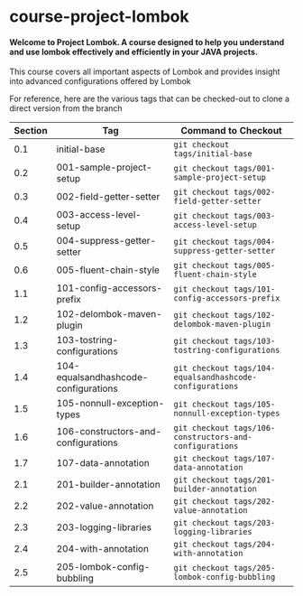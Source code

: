 # course-project-lombok

#### Welcome to Project Lombok. A course designed to help you understand and use lombok effectively and efficiently in your JAVA projects.

This course covers all important aspects of Lombok and provides insight into advanced configurations offered by Lombok

For reference, here are the various tags that can be checked-out to clone a direct version from the branch

| Section | Tag                                  | Command to Checkout                                      |
|---------|--------------------------------------|----------------------------------------------------------|
| 0.1     | initial-base                         | `git checkout tags/initial-base`                         |
| 0.2     | 001-sample-project-setup             | `git checkout tags/001-sample-project-setup`             |
| 0.3     | 002-field-getter-setter              | `git checkout tags/002-field-getter-setter`              |
| 0.4     | 003-access-level-setup               | `git checkout tags/003-access-level-setup`               |
| 0.5     | 004-suppress-getter-setter           | `git checkout tags/004-suppress-getter-setter`           |
| 0.6     | 005-fluent-chain-style               | `git checkout tags/005-fluent-chain-style`               |
| 1.1     | 101-config-accessors-prefix          | `git checkout tags/101-config-accessors-prefix`          |
| 1.2     | 102-delombok-maven-plugin            | `git checkout tags/102-delombok-maven-plugin`            |
| 1.3     | 103-tostring-configurations          | `git checkout tags/103-tostring-configurations`          |
| 1.4     | 104-equalsandhashcode-configurations | `git checkout tags/104-equalsandhashcode-configurations` |
| 1.5     | 105-nonnull-exception-types          | `git checkout tags/105-nonnull-exception-types`          |
| 1.6     | 106-constructors-and-configurations  | `git checkout tags/106-constructors-and-configurations`  |
| 1.7     | 107-data-annotation                  | `git checkout tags/107-data-annotation`                  |
| 2.1     | 201-builder-annotation               | `git checkout tags/201-builder-annotation`               |
| 2.2     | 202-value-annotation                 | `git checkout tags/202-value-annotation`                 |
| 2.3     | 203-logging-libraries                | `git checkout tags/203-logging-libraries`                |
| 2.4     | 204-with-annotation                  | `git checkout tags/204-with-annotation`                  |
| 2.5     | 205-lombok-config-bubbling           | `git checkout tags/205-lombok-config-bubbling`           |





